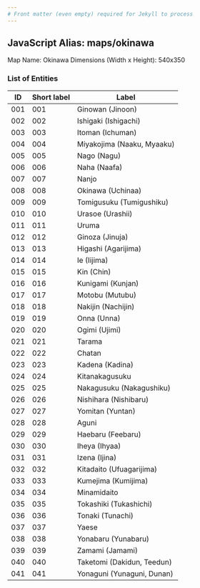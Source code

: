 ```yaml
---
# Front matter (even empty) required for Jekyll to process
---
```


## JavaScript Alias: maps/okinawa

Map Name: Okinawa
Dimensions (Width x Height): 540x350





### List of Entities

ID | Short label | Label
---|---|---|
001|001|Ginowan (Jinoon)
002|002|Ishigaki (Ishigachi)
003|003|Itoman (Ichuman)
004|004|Miyakojima (Naaku, Myaaku)
005|005|Nago (Nagu)
006|006|Naha (Naafa)
007|007|Nanjo
008|008|Okinawa (Uchinaa)
009|009|Tomigusuku (Tumigushiku)
010|010|Urasoe (Urashii)
011|011|Uruma
012|012|Ginoza (Jinuja)
013|013|Higashi (Agarijima)
014|014|Ie (Iijima)
015|015|Kin (Chin)
016|016|Kunigami (Kunjan)
017|017|Motobu (Mutubu)
018|018|Nakijin (Nachijin)
019|019|Onna (Unna)
020|020|Ogimi (Ujimi)
021|021|Tarama
022|022|Chatan
023|023|Kadena (Kadina)
024|024|Kitanakagusuku
025|025|Nakagusuku (Nakagushiku)
026|026|Nishihara (Nishibaru)
027|027|Yomitan (Yuntan)
028|028|Aguni
029|029|Haebaru (Feebaru)
030|030|Iheya (Ihyaa)
031|031|Izena (Ijina)
032|032|Kitadaito (Ufuagarijima)
033|033|Kumejima (Kumijima)
034|034|Minamidaito
035|035|Tokashiki (Tukashichi)
036|036|Tonaki (Tunachi)
037|037|Yaese
038|038|Yonabaru (Yunabaru)
039|039|Zamami (Jamami)
040|040|Taketomi (Dakidun, Teedun)
041|041|Yonaguni (Yunaguni, Dunan)